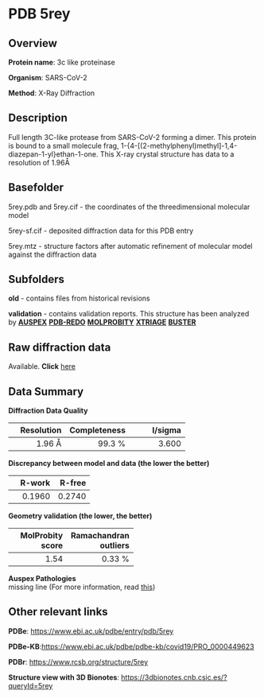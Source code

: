 # PDB 5rey

## Overview

**Protein name**: 3c like proteinase

**Organism**: SARS-CoV-2

**Method**: X-Ray Diffraction

## Description

Full length 3C-like protease from SARS-CoV-2 forming a dimer. This protein is bound to a small molecule frag, 1-{4-[(2-methylphenyl)methyl]-1,4-diazepan-1-yl}ethan-1-one. This X-ray crystal structure has data to a resolution of 1.96Å

## Basefolder

5rey.pdb and 5rey.cif - the coordinates of the threedimensional molecular model

5rey-sf.cif - deposited diffraction data for this PDB entry

5rey.mtz - structure factors after automatic refinement of molecular model against the diffraction data

## Subfolders



**old** - contains files from historical revisions

**validation** - contains validation reports. This structure has been analyzed by [**AUSPEX**](https://github.com/thorn-lab/coronavirus_structural_task_force/tree/master/pdb/3c_like_proteinase/SARS-CoV-2/5rey/validation/auspex) [**PDB-REDO**](https://github.com/thorn-lab/coronavirus_structural_task_force/tree/master/pdb/3c_like_proteinase/SARS-CoV-2/5rey/validation/pdb-redo) [**MOLPROBITY**](https://github.com/thorn-lab/coronavirus_structural_task_force/tree/master/pdb/3c_like_proteinase/SARS-CoV-2/5rey/validation/molprobity) [**XTRIAGE**](https://github.com/thorn-lab/coronavirus_structural_task_force/blob/master/pdb/3c_like_proteinase/SARS-CoV-2/5rey/validation/Xtriage_output.log) [**BUSTER**](https://www.globalphasing.com/buster/wiki/index.cgi?Covid19Pdb5REY) 



## Raw diffraction data

Available. **Click** [here](https://zenodo.org/record/3731022) 

## Data Summary
**Diffraction Data Quality**

|   | Resolution | Completeness| I/sigma |
|---|-------------:|----------------:|--------------:|
|   |1.96 Å|99.3  %|<img width=50/>3.600|

**Discrepancy between model and data (the lower the better)**

|   | **R-work**| **R-free**   
|---|-------------:|----------------:|           
||  0.1960|  0.2740|

**Geometry validation (the lower, the better)**

|   |**MolProbity<br>score**| **Ramachandran<br>outliers** 
|---|-------------:|----------------:|
||  1.54|  0.33 %|

**Auspex Pathologies**<br> missing line (For more information, read [this](https://github.com/thorn-lab/coronavirus_structural_task_force/blob/master/pdb/3c_like_proteinase/SARS-CoV-2/5rey/validation/auspex/5rey_auspex_comments.txt))

 



## Other relevant links 
**PDBe**:  https://www.ebi.ac.uk/pdbe/entry/pdb/5rey

**PDBe-KB**:https://www.ebi.ac.uk/pdbe/pdbe-kb/covid19/PRO_0000449623 
 
**PDBr**: https://www.rcsb.org/structure/5rey 

**Structure view with 3D Bionotes**: https://3dbionotes.cnb.csic.es/?queryId=5rey

